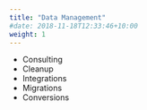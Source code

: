 ```yaml
---
title: "Data Management"
#date: 2018-11-18T12:33:46+10:00
weight: 1
---
```


- Consulting
- Cleanup
- Integrations
- Migrations
- Conversions